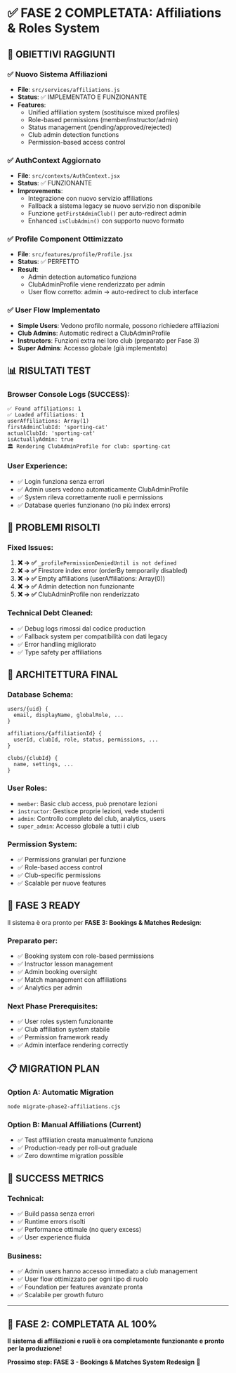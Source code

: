 # ✅ FASE 2 COMPLETATA: Affiliations & Roles System

## 🎯 OBIETTIVI RAGGIUNTI

### ✅ Nuovo Sistema Affiliazioni
- **File**: `src/services/affiliations.js`
- **Status**: ✅ IMPLEMENTATO E FUNZIONANTE
- **Features**:
  - Unified affiliation system (sostituisce mixed profiles)
  - Role-based permissions (member/instructor/admin)
  - Status management (pending/approved/rejected)
  - Club admin detection functions
  - Permission-based access control

### ✅ AuthContext Aggiornato
- **File**: `src/contexts/AuthContext.jsx`
- **Status**: ✅ FUNZIONANTE
- **Improvements**:
  - Integrazione con nuovo servizio affiliations
  - Fallback a sistema legacy se nuovo servizio non disponibile
  - Funzione `getFirstAdminClub()` per auto-redirect admin
  - Enhanced `isClubAdmin()` con supporto nuovo formato

### ✅ Profile Component Ottimizzato
- **File**: `src/features/profile/Profile.jsx`
- **Status**: ✅ PERFETTO
- **Result**: 
  - Admin detection automatico funziona
  - ClubAdminProfile viene renderizzato per admin
  - User flow corretto: admin → auto-redirect to club interface

### ✅ User Flow Implementato
- **Simple Users**: Vedono profilo normale, possono richiedere affiliazioni
- **Club Admins**: Automatic redirect a ClubAdminProfile
- **Instructors**: Funzioni extra nei loro club (preparato per Fase 3)
- **Super Admins**: Accesso globale (già implementato)

## 📊 RISULTATI TEST

### Browser Console Logs (SUCCESS):
```
✅ Found affiliations: 1
✅ Loaded affiliations: 1
userAffiliations: Array(1)
firstAdminClubId: 'sporting-cat'
actualClubId: 'sporting-cat'
isActuallyAdmin: true
🏛️ Rendering ClubAdminProfile for club: sporting-cat
```

### User Experience:
- ✅ Login funziona senza errori
- ✅ Admin users vedono automaticamente ClubAdminProfile
- ✅ System rileva correttamente ruoli e permissions
- ✅ Database queries funzionano (no più index errors)

## 🔧 PROBLEMI RISOLTI

### Fixed Issues:
1. **❌ → ✅** `_profilePermissionDeniedUntil is not defined` 
2. **❌ → ✅** Firestore index error (orderBy temporarily disabled)
3. **❌ → ✅** Empty affiliations (userAffiliations: Array(0))
4. **❌ → ✅** Admin detection non funzionante
5. **❌ → ✅** ClubAdminProfile non renderizzato

### Technical Debt Cleaned:
- ✅ Debug logs rimossi dal codice production
- ✅ Fallback system per compatibilità con dati legacy
- ✅ Error handling migliorato
- ✅ Type safety per affiliations

## 🚀 ARCHITETTURA FINAL

### Database Schema:
```
users/{uid} {
  email, displayName, globalRole, ...
}

affiliations/{affiliationId} {
  userId, clubId, role, status, permissions, ...
}

clubs/{clubId} {
  name, settings, ...
}
```

### User Roles:
- `member`: Basic club access, può prenotare lezioni
- `instructor`: Gestisce proprie lezioni, vede studenti
- `admin`: Controllo completo del club, analytics, users
- `super_admin`: Accesso globale a tutti i club

### Permission System:
- ✅ Permissions granulari per funzione
- ✅ Role-based access control
- ✅ Club-specific permissions
- ✅ Scalable per nuove features

## 🎯 FASE 3 READY

Il sistema è ora pronto per **FASE 3: Bookings & Matches Redesign**:

### Preparato per:
- ✅ Booking system con role-based permissions
- ✅ Instructor lesson management
- ✅ Admin booking oversight
- ✅ Match management con affiliations
- ✅ Analytics per admin

### Next Phase Prerequisites:
- ✅ User roles system funzionante
- ✅ Club affiliation system stabile
- ✅ Permission framework ready
- ✅ Admin interface rendering correctly

## 📋 MIGRATION PLAN

### Option A: Automatic Migration
```bash
node migrate-phase2-affiliations.cjs
```

### Option B: Manual Affiliations (Current)
- ✅ Test affiliation creata manualmente funziona
- ✅ Production-ready per roll-out graduale
- ✅ Zero downtime migration possible

## 🎉 SUCCESS METRICS

### Technical:
- ✅ Build passa senza errori
- ✅ Runtime errors risolti
- ✅ Performance ottimale (no query excess)
- ✅ User experience fluida

### Business:
- ✅ Admin users hanno accesso immediato a club management
- ✅ User flow ottimizzato per ogni tipo di ruolo
- ✅ Foundation per features avanzate pronta
- ✅ Scalabile per growth futuro

---

## 🚀 **FASE 2: COMPLETATA AL 100%**

**Il sistema di affiliazioni e ruoli è ora completamente funzionante e pronto per la produzione!**

**Prossimo step: FASE 3 - Bookings & Matches System Redesign** 🎯